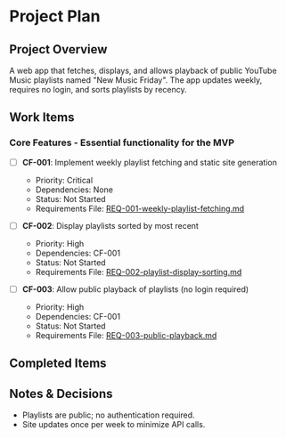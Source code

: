 # Project Plan

## Project Overview
A web app that fetches, displays, and allows playback of public YouTube Music playlists named "New Music Friday". The app updates weekly, requires no login, and sorts playlists by recency.

## Work Items

### Core Features - Essential functionality for the MVP
- [ ] **CF-001**: Implement weekly playlist fetching and static site generation
  - Priority: Critical
  - Dependencies: None
  - Status: Not Started
  - Requirements File: [REQ-001-weekly-playlist-fetching.md](docs/requirements/REQ-001-weekly-playlist-fetching.md)

- [ ] **CF-002**: Display playlists sorted by most recent
  - Priority: High
  - Dependencies: CF-001
  - Status: Not Started
  - Requirements File: [REQ-002-playlist-display-sorting.md](docs/requirements/REQ-002-playlist-display-sorting.md)

- [ ] **CF-003**: Allow public playback of playlists (no login required)
  - Priority: High
  - Dependencies: CF-001
  - Status: Not Started
  - Requirements File: [REQ-003-public-playback.md](docs/requirements/REQ-003-public-playback.md)

## Completed Items


## Notes & Decisions
- Playlists are public; no authentication required.
- Site updates once per week to minimize API calls. 